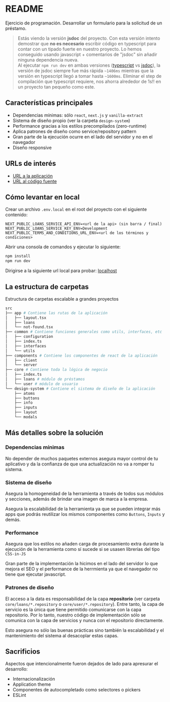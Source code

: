 # README

Ejercicio de programación. Desarrollar un formulario para la solicitud de un préstamo.

> Estás viendo la versión **jsdoc** del proyecto. Con esta versión intento demostrar que **no es necesario** escribir código en typescript para contar con un tipado fuerte en nuestro proyecto. Lo hemos conseguido usando javascript + comentarios de "jsdoc" sin añadir ninguna dependencia nueva.\
> Al ejecutar `npm run dev` en ambas versiones ([typescript](https://github.com/serranomorante/project-excercise/tree/main) vs [jsdoc](https://github.com/serranomorante/project-excercise/tree/jsdoc)), la versión de jsdoc siempre fue más rápida `~1406ms` mientras que la versión en typescript llegó a tomar hasta `~1600ms`. Eliminar el step de compilación que typescript requiere, nos ahorra alrededor de 1s!! en un proyecto tan pequeño como este.

## Características principales

- Dependencias mínimas: sólo `react`, `next.js` y `vanilla-extract`
- Sistema de diseño propio (ver la carpeta `design-system`)
- Performance gracias a los estilos precompilados (zero-runtime)
- Aplica patrones de diseño como service/repository pattern
- Gran parte de la ejecución ocurre en el lado del servidor y no en el navegador
- Diseño responsive

## URLs de interés

- [URL a la aplicación](https://excercise.serranomorante.com/loans?id=1)
- [URL al código fuente](https://github.com/serranomorante/project-excercise)

## Cómo levantar en local

Crear un archivo `.env.local` en el root del proyecto con el siguiente contenido:

```gitconfig
NEXT_PUBLIC_LOANS_SERVICE_API_ENV=<url de la api> (sin barra / final)
NEXT_PUBLIC_LOANS_SERVICE_KEY_ENV=Development
NEXT_PUBLIC_TERMS_AND_CONDITIONS_URL_ENV=<url de los términos y condiciones>
```

Abrir una consola de comandos y ejecutar lo siguiente:

```bash
npm install
npm run dev
```

Dirigirse a la siguiente url local para probar: [localhost](http://localhost:3000/loans?id=1)

## La estructura de carpetas

Estructura de carpetas escalable a grandes proyectos

```bash
src
├── app # Contiene las rutas de la aplicación
│   ├── layout.tsx
│   ├── loans
│   └── not-found.tsx
├── common # Contiene funciones generales como utils, interfaces, etc
│   ├── configuration
│   ├── index.ts
│   ├── interfaces
│   └── utils
├── components # Contiene los componentes de react de la aplicación
│   ├── client
│   └── server
├── core # Contiene toda la lógica de negocio
│   ├── index.ts
│   ├── loans # módulo de préstamos
│   └── user # módulo de usuario
└── design-system # Contiene el sistema de diseño de la aplicación
    ├── atoms
    ├── buttons
    ├── info
    ├── inputs
    ├── layout
    └── modals
```

## Más detalles sobre la solución

### Dependencias mínimas

No depender de muchos paquetes externos asegura mayor control de tu aplicativo y da la confianza de que una actualización no va a romper tu sistema.

### Sistema de diseño

Asegura la homogeneidad de la herramienta a través de todos sus módulos y secciones, además de brindar una imagen de marca a la empresa.

Asegura la escalabilidad de la herramienta ya que se pueden integrar más apps que podrás reutilizar los mismos componentes como `Buttons`, `Inputs` y demás.

### Performance

Asegura que los estilos no añaden carga de procesamiento extra durante la ejecución de la herramienta como sí sucede si se usasen librerías del tipo `CSS-in-JS`

Gran parte de la implementación la hicimos en el lado del servidor lo que mejora el SEO y el performance de la herrmienta ya que el navegador no tiene que ejecutar javascript.

### Patrones de diseño

El acceso a la data es responsabilidad de la capa **repositorio** (ver carpeta `core/loans/*.repository` o `core/user/*.repository`). Entre tanto, la capa de servicio es la única que tiene permitido comunicarse con la capa repositorio. Por lo tanto, nuestro código de implementación sólo se comunica con la capa de servicios y nunca con el repositorio directamente.

Esto asegura no sólo las buenas prácticas sino también la escalabilidad y el mantenimiento del sistema al desacoplar estas capas.

## Sacrificios

Aspectos que intencionalmente fueron dejados de lado para apresurar el desarrollo:

- Internacionalización
- Application theme
- Componentes de autocompletado como selectores o pickers
- ESLint
